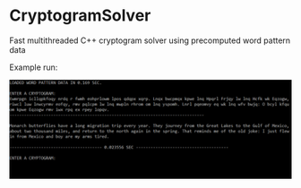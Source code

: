 # CryptogramSolver
Fast multithreaded C++ cryptogram solver using precomputed word pattern data

Example run:

![Screenshot](/screenshot.png)
